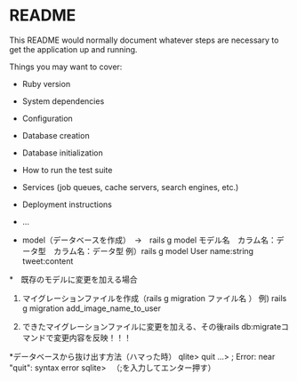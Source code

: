 # README

This README would normally document whatever steps are necessary to get the
application up and running.

Things you may want to cover:

* Ruby version

* System dependencies

* Configuration

* Database creation

* Database initialization

* How to run the test suite

* Services (job queues, cache servers, search engines, etc.)

* Deployment instructions

* ...

* model（データベースを作成）　→　rails g model モデル名　カラム名：データ型　カラム名：データ型
例）rails g model User name:string tweet:content

*　既存のモデルに変更を加える場合
1. マイグレーションファイルを作成（rails g migration ファイル名 ）
例) rails g migration add_image_name_to_user

2. できたマイグレーションファイルに変更を加える、その後rails db:migrateコマンドで変更内容を反映！！！

*データベースから抜け出す方法（ハマった時）
qlite> quit
   ...> ;
Error: near "quit": syntax error
sqlite> 
　（;を入力してエンター押す）